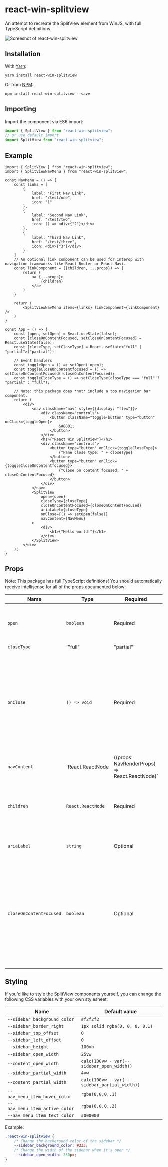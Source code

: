 # react-win-splitview

An attempt to recreate the SplitView element from WinJS, with full TypeScript definitions.

![Screeshot of react-win-splitview](./assets/example.png)

## Installation

With [Yarn](https://github.com/yarnpkg/yarn):

```shell
yarn install react-win-splitview
```

Or from [NPM](https://npmjs.com/package/react-win-splitview):

```shell
npm install react-win-splitview --save
```

## Importing

Import the component via ES6 import:

```js
import { SplitView } from "react-win-splitview";
// or use default import
import SplitView from "react-win-splitview";
```

## Example

```tsx
import { SplitView } from "react-win-splitview";
import { SplitViewNavMenu } from "react-win-splitview";

const NavMenu = () => {
    const links = [
        {
            label: "First Nav Link",
            href: "/test/one",
            icon: "1"
        },
        {
            label: "Second Nav Link",
            href: "/test/two",
            icon: () => <div>{"2"}</div>
        },
        {
            label: "Third Nav Link",
            href: "/test/three",
            icon: <div>{"3"}</div>
        }
    ]
    // An optional link component can be used for interop with navigation frameworks like React Router or React Navi.
    const linkComponent = ({children, ...props}) => {
        return (
            <a {...props}>
                {children}
            </a>
        )
    }

    return (
        <SplitViewNavMenu items={links} linkComponent={linkComponent} />
    )
}

const App = () => {
    const [open, setOpen] = React.useState(false);
    const [closeOnContentFocused, setCloseOnContentFocused] = React.useState(false);
    const [closeType, setCloseType] = React.useState<"full" | "partial">("partial");

    // Event handlers
    const toggleOpen = () => setOpen(!open);
    const toggleCloseOnContentfocused = () => setCloseOnContentFocused(!closeOnContentFocused);
    const toggleCloseType = () => setCloseType(closeType === "full" ? "partial" : "full");

    // Note: this package does *not* include a top navigation bar component.
    return (
        <div>
            <nav className="nav" style={{display: "flex"}}>
                <div className="controls">
                    <button className="toggle-button" type="button" onClick={toggleOpen}>
                        &#8801;
                    </button>
                </div>
                <h1>{"React Win SplitView"}</h1>
                <div className="controls">
                    <button type="button" onClick={toggleCloseType}>
                        {"Pane close type: " + closeType}
                    </button>
                    <button type="button" onClick={toggleCloseOnContentfocused}>
                        {"Close on content focused: " + closeOnContentFocused}
                    </button>
                </div>
            </nav>
            <SplitView
                open={open}
                closeType={closeType}
                closeOnContentFocused={closeOnContentFocused}
                ariaLabel={closeType}
                onClose={() => setOpen(false)}
                navContent={NavMenu}
            >
                <div>
                    <h1>{"Hello world!"}</h1>
                </div>
            </SplitView>
        </div>
    );
}
```

## Props

Note: This package has full TypeScript definitions! You should automatically receive intellisense for all of the props documented below:

| Name | Type | Required | Description |
|------|------|----------|-------------|
|`open`| `boolean`| Required | Whether the SplitView pane is open or not. |
|`closeType`| `"full" | "partial"`| Required | Tells the SplitView how to display when closed. Use `full` to close the SplitView completely, and `partial` to keep a small sliver of it open to show icons. |
|`onClose`| `() => void` | Required | A function that's called when the SplitView wants to close itself. Note that this is only the SplitView requesting to be closed, it will not close itself. |
|`navContent`| `React.ReactNode | ((props: NavRenderProps) => React.ReactNode)`| Required | Content to show in the SplitView's menu. Typically this is a component that renders a list of navigation links. This package includes a default `SplitViewNavMenu` component that can be used here. |
| `children` | `React.ReactNode` | Required | Content to show in the SplitView's content area (i.e. where your app/page goes). |
|`ariaLabel`| `string`| Optional | Aria label for the SplitView's menu. |
|`closeOnContentFocused`| `boolean`| Optional | Whether the SplitView should request to be closed when the user interacts with the main content (not the navigation content). **Default: `false`**. |

## Styling

If you'd like to style the SplitView components yourself, you can change the following CSS variables with your own stylesheet:

| Name | Default value |
| ---- | ------------- |
| `--sidebar_background_color` | `#f2f2f2` |
| `--sidebar_border_right` | `1px solid rgba(0, 0, 0, 0.1)` |
| `--sidebar_top_offset` | `0` |
| `--sidebar_left_offset` | `0` |
| `--sidebar_height` | `100vh` |
| `--sidebar_open_width` | `25vw` |
| `--content_open_width` | `calc(100vw - var(--sidebar_open_width))` |
| `--sidebar_partial_width` | `4vw` |
| `--content_partial_width` | `calc(100vw - var(--sidebar_partial_width))` |
| `--nav_menu_item_hover_color` | `rgba(0,0,0,.1)` |
| `--nav_menu_item_active_color` | `rgba(0,0,0,.2)` |
| `--nav_menu_item_text_color` | `#000000` |

Example:

```css
.react-win-splitview {
    /* Change the background color of the sidebar */
    --sidebar_background_color: #333;
    /* Change the width of the sidebar when it's open */
    --sidebar_open_width: 330px;
}
```
